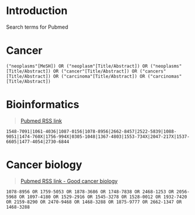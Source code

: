 # Introduction

Search terms for Pubmed

# Cancer

```
("neoplasms"[MeSH]) OR ("neoplasm"[Title/Abstract]) OR ("neoplasms"[Title/Abstract]) OR ("cancer"[Title/Abstract]) OR ("cancers"[Title/Abstract]) OR ("carcinoma"[Title/Abstract]) OR ("carcinomas"[Title/Abstract])
```

# Bioinformatics

> [Pubmed RSS link](https://pubmed.ncbi.nlm.nih.gov/rss/search/18WX1aNNAKMqvlaqYAvJ2QmQf7o_I-KcXqqUg_4vGEiyYIycNp/?limit=20&utm_campaign=pubmed-2&fc=20220911194645)

```
1548-7091|1061-4036|1087-0156|1078-8956|2662-8457|2522-5839|1088-9051|1474-760X|1756-994X|0305-1048|1367-4803|1553-734X|2047-217X|1537-6605|1477-4054|2730-6844
```

# Cancer biology

> [Pubmed RSS link - Good cancer biology](https://pubmed.ncbi.nlm.nih.gov/rss/search/1fILiDRVSw3ewYwGerBJ_wkmYBFssB27d2R_VSSI2gdwuUVENB/?limit=50&utm_campaign=pubmed-2&fc=20240507050533)

```
1078-8956 OR 1759-5053 OR 1878-3686 OR 1748-7838 OR 2468-1253 OR 2056-5968 OR 1097-4180 OR 1529-2916 OR 1545-3278 OR 1528-0012 OR 1932-7420 OR 2159-8290 OR 2470-9468 OR 1468-3288 OR 1875-9777 OR 2662-1347 OR 1468-3288
```


